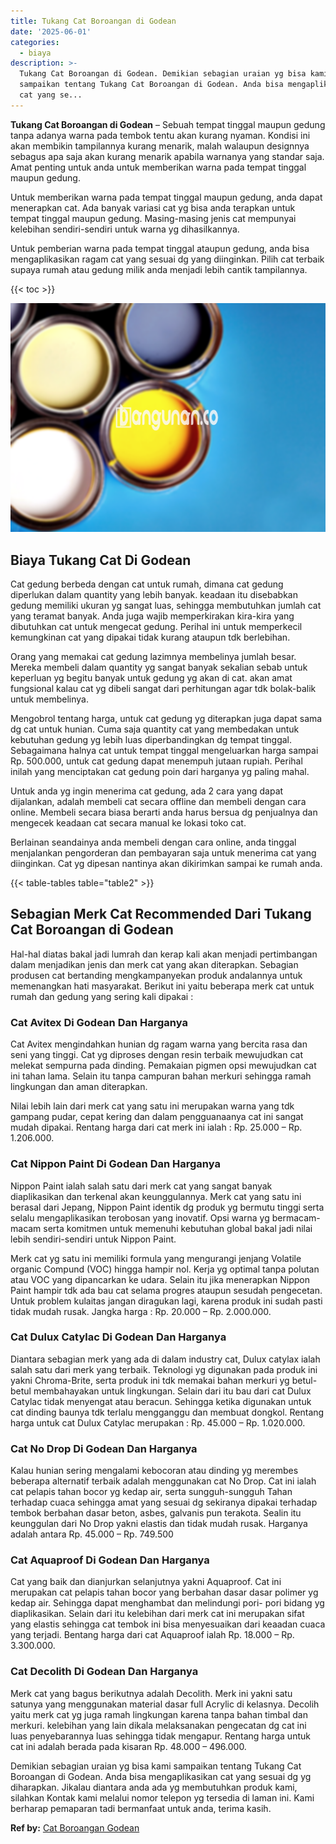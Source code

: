 ```yaml
---
title: Tukang Cat Boroangan di Godean
date: '2025-06-01'
categories:
  - biaya
description: >-
  Tukang Cat Boroangan di Godean. Demikian sebagian uraian yg bisa kami
  sampaikan tentang Tukang Cat Boroangan di Godean. Anda bisa mengaplikasikan
  cat yang se...
---
```


**Tukang Cat Boroangan di Godean** – Sebuah tempat tinggal maupun gedung tanpa adanya warna pada tembok tentu akan kurang nyaman. Kondisi ini akan membikin tampilannya kurang menarik, malah walaupun designnya sebagus apa saja akan kurang menarik apabila warnanya yang standar saja. Amat penting untuk anda untuk memberikan warna pada tempat tinggal maupun gedung.

Untuk memberikan warna pada tempat tinggal maupun gedung, anda dapat menerapkan cat. Ada banyak variasi cat yg bisa anda terapkan untuk tempat tinggal maupun gedung. Masing-masing jenis cat mempunyai kelebihan sendiri-sendiri untuk warna yg dihasilkannya.

Untuk pemberian warna pada tempat tinggal ataupun gedung, anda bisa mengaplikasikan ragam cat yang sesuai dg yang diinginkan. Pilih cat terbaik supaya rumah atau gedung milik anda menjadi lebih cantik tampilannya.

{{< toc >}}

![Tukang Cat Boroangan di Godean](/images/jasa-cat-murah37.png)

## Biaya Tukang Cat Di Godean

Cat gedung berbeda dengan cat untuk rumah, dimana cat gedung diperlukan dalam quantity yang lebih banyak. keadaan itu disebabkan gedung memiliki ukuran yg sangat luas, sehingga membutuhkan jumlah cat yang teramat banyak. Anda juga wajib memperkirakan kira-kira yang dibutuhkan cat untuk mengecat gedung. Perihal ini untuk memperkecil kemungkinan cat yang dipakai tidak kurang ataupun tdk berlebihan.

Orang yang memakai cat gedung lazimnya membelinya jumlah besar. Mereka membeli dalam quantity yg sangat banyak sekalian sebab untuk keperluan yg begitu banyak untuk gedung yg akan di cat. akan amat fungsional kalau cat yg dibeli sangat dari perhitungan agar tdk bolak-balik untuk membelinya.

Mengobrol tentang harga, untuk cat gedung yg diterapkan juga dapat sama dg cat untuk hunian. Cuma saja quantity cat yang membedakan untuk kebutuhan gedung yg lebih luas diperbandingkan dg tempat tinggal. Sebagaimana halnya cat untuk tempat tinggal mengeluarkan harga sampai Rp. 500.000, untuk cat gedung dapat menempuh jutaan rupiah. Perihal inilah yang menciptakan cat gedung poin dari harganya yg paling mahal.

Untuk anda yg ingin menerima cat gedung, ada 2 cara yang dapat dijalankan, adalah membeli cat secara offline dan membeli dengan cara online. Membeli secara biasa berarti anda harus bersua dg penjualnya dan mengecek keadaan cat secara manual ke lokasi toko cat.

Berlainan seandainya anda membeli dengan cara online, anda tinggal menjalankan pengorderan dan pembayaran saja untuk menerima cat yang diinginkan. Cat yg dipesan nantinya akan dikirimkan sampai ke rumah anda.

{{< table-tables table="table2" >}}

## Sebagian Merk Cat Recommended Dari Tukang Cat Boroangan di Godean

Hal-hal diatas bakal jadi lumrah dan kerap kali akan menjadi pertimbangan dalam menjadikan jenis dan merk cat yang akan diterapkan. Sebagian produsen cat bertanding mengkampanyekan produk andalannya untuk memenangkan hati masyarakat. Berikut ini yaitu beberapa merk cat untuk rumah dan gedung yang sering kali dipakai :

### Cat Avitex Di Godean Dan Harganya

Cat Avitex mengindahkan hunian dg ragam warna yang bercita rasa dan seni yang tinggi. Cat yg diproses dengan resin terbaik mewujudkan cat melekat sempurna pada dinding. Pemakaian pigmen opsi mewujudkan cat ini tahan lama. Selain itu tanpa campuran bahan merkuri sehingga ramah lingkungan dan aman diterapkan.

Nilai lebih lain dari merk cat yang satu ini merupakan warna yang tdk gampang pudar, cepat kering dan dalam pengguanaanya cat ini sangat mudah dipakai. Rentang harga dari cat merk ini ialah : Rp. 25.000 – Rp. 1.206.000.

### Cat Nippon Paint Di Godean Dan Harganya

Nippon Paint ialah salah satu dari merk cat yang sangat banyak diaplikasikan dan terkenal akan keunggulannya. Merk cat yang satu ini berasal dari Jepang, Nippon Paint identik dg produk yg bermutu tinggi serta selalu mengaplikasikan terobosan yang inovatif. Opsi warna yg bermacam-macam serta komitmen untuk memenuhi kebutuhan global bakal jadi nilai lebih sendiri-sendiri untuk Nippon Paint.

Merk cat yg satu ini memiliki formula yang mengurangi jenjang Volatile organic Compund (VOC) hingga hampir nol. Kerja yg optimal tanpa polutan atau VOC yang dipancarkan ke udara. Selain itu jika menerapkan Nippon Paint hampir tdk ada bau cat selama progres ataupun sesudah pengecetan. Untuk problem kulaitas jangan diragukan lagi, karena produk ini sudah pasti tidak mudah rusak. Jangka harga : Rp. 20.000 – Rp. 2.000.000.

### Cat Dulux Catylac Di Godean Dan Harganya

Diantara sebagian merk yang ada di dalam industry cat, Dulux catylax ialah salah satu dari merk yang terbaik. Teknologi yg digunakan pada produk ini yakni Chroma-Brite, serta produk ini tdk memakai bahan merkuri yg betul-betul membahayakan untuk lingkungan. Selain dari itu bau dari cat Dulux Catylac tidak menyengat atau beracun. Sehingga ketika digunakan untuk cat dinding baunya tdk terlalu mengganggu dan membuat dongkol. Rentang harga untuk cat Dulux Catylac merupakan : Rp. 45.000 – Rp. 1.020.000.

### Cat No Drop Di Godean Dan Harganya

Kalau hunian sering mengalami kebocoran atau dinding yg merembes beberapa alternatif terbaik adalah menggunakan cat No Drop. Cat ini ialah cat pelapis tahan bocor yg kedap air, serta sungguh-sungguh Tahan terhadap cuaca sehingga amat yang sesuai dg sekiranya dipakai terhadap tembok berbahan dasar beton, asbes, galvanis pun terakota. Sealin itu keunggulan dari No Drop yakni elastis dan tidak mudah rusak. Harganya adalah antara Rp. 45.000 – Rp. 749.500

### Cat Aquaproof Di Godean Dan Harganya

Cat yang baik dan dianjurkan selanjutnya yakni Aquaproof. Cat ini merupakan cat pelapis tahan bocor yang berbahan dasar dasar polimer yg kedap air. Sehingga dapat menghambat dan melindungi pori- pori bidang yg diaplikasikan. Selain dari itu kelebihan dari merk cat ini merupakan sifat yang elastis sehingga cat tembok ini bisa menyesuaikan dari keaadan cuaca yang terjadi. Bentang harga dari cat Aquaproof ialah Rp. 18.000 – Rp. 3.300.000.

### Cat Decolith Di Godean Dan Harganya

Merk cat yang bagus berikutnya adalah Decolith. Merk ini yakni satu satunya yang menggunakan material dasar full Acrylic di kelasnya. Decolih yaitu merk cat yg juga ramah lingkungan karena tanpa bahan timbal dan merkuri. kelebihan yang lain dikala melaksanakan pengecatan dg cat ini luas penyebarannya luas sehingga tidak mengapur. Rentang harga untuk cat ini adalah berada pada kisaran Rp. 48.000 – 496.000.

Demikian sebagian uraian yg bisa kami sampaikan tentang Tukang Cat Boroangan di Godean. Anda bisa mengaplikasikan cat yang sesuai dg yg diharapkan. Jikalau diantara anda ada yg membutuhkan produk kami, silahkan Kontak kami melalui nomor telepon yg tersedia di laman ini. Kami berharap pemaparan tadi bermanfaat untuk anda, terima kasih.

**Ref by:** [Cat Boroangan Godean](https://id.wikipedia.org/wiki/Cat)
